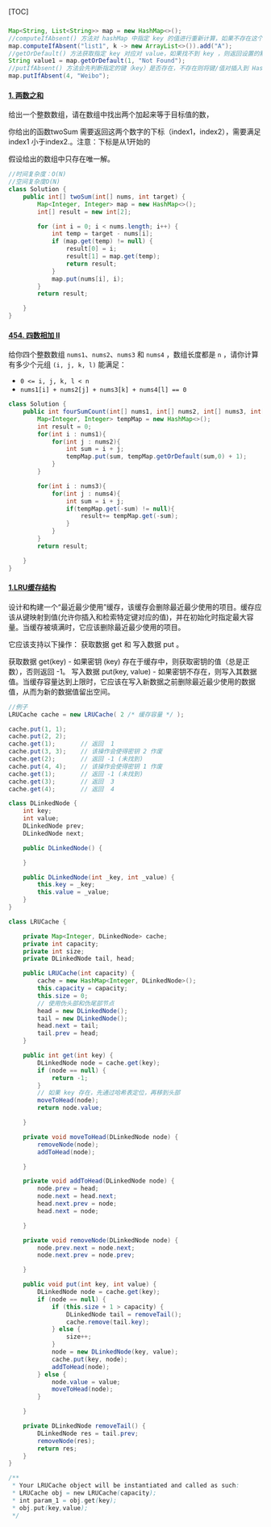 [TOC]



### 



```java
Map<String, List<String>> map = new HashMap<>();
//computeIfAbsent() 方法对 hashMap 中指定 key 的值进行重新计算，如果不存在这个 key，则添加到 hashMap 中。
map.computeIfAbsent("list1", k -> new ArrayList<>()).add("A");
//getOrDefault() 方法获取指定 key 对应对 value，如果找不到 key ，则返回设置的默认值。
String value1 = map.getOrDefault(1, "Not Found");
//putIfAbsent() 方法会先判断指定的键（key）是否存在，不存在则将键/值对插入到 HashMap 中。
map.putIfAbsent(4, "Weibo"); 
```



#### [1. 两数之和](https://leetcode-cn.com/problems/two-sum/)

给出一个整数数组，请在数组中找出两个加起来等于目标值的数，

你给出的函数twoSum 需要返回这两个数字的下标（index1，index2），需要满足 index1 小于index2.。注意：下标是从1开始的

假设给出的数组中只存在唯一解。

```java
//时间复杂度：O(N)
//空间复杂度O(N)
class Solution {
    public int[] twoSum(int[] nums, int target) {
        Map<Integer, Integer> map = new HashMap<>();
        int[] result = new int[2];

        for (int i = 0; i < nums.length; i++) {
            int temp = target - nums[i];
            if (map.get(temp) != null) {
                result[0] = i;
                result[1] = map.get(temp);
                return result;
            }
            map.put(nums[i], i);
        }
        return result;

    }
}
```

#### [454. 四数相加 II](https://leetcode.cn/problems/4sum-ii/)

给你四个整数数组 `nums1`、`nums2`、`nums3` 和 `nums4` ，数组长度都是 `n` ，请你计算有多少个元组 `(i, j, k, l)` 能满足：

- `0 <= i, j, k, l < n`
- `nums1[i] + nums2[j] + nums3[k] + nums4[l] == 0`

```java
class Solution {
    public int fourSumCount(int[] nums1, int[] nums2, int[] nums3, int[] nums4) {
        Map<Integer, Integer> tempMap = new HashMap<>();
        int result = 0;
        for(int i : nums1){
            for(int j : nums2){
                int sum = i + j;
                tempMap.put(sum, tempMap.getOrDefault(sum,0) + 1);
            }
        }

        for(int i : nums3){
            for(int j : nums4){
                int sum = i + j;
                if(tempMap.get(-sum) != null){
                    result+= tempMap.get(-sum);
                }
            }
        }
        return result;

    }
}
```



#### [1.LRU缓存结构](https://leetcode-cn.com/problems/lru-cache-lcci/solution/lruhuan-cun-by-leetcode-solution/)

设计和构建一个“最近最少使用”缓存，该缓存会删除最近最少使用的项目。缓存应该从键映射到值(允许你插入和检索特定键对应的值)，并在初始化时指定最大容量。当缓存被填满时，它应该删除最近最少使用的项目。

它应该支持以下操作： 获取数据 get 和 写入数据 put 。

获取数据 get(key) - 如果密钥 (key) 存在于缓存中，则获取密钥的值（总是正数），否则返回 -1。
写入数据 put(key, value) - 如果密钥不存在，则写入其数据值。当缓存容量达到上限时，它应该在写入新数据之前删除最近最少使用的数据值，从而为新的数据值留出空间。

```java
//例子
LRUCache cache = new LRUCache( 2 /* 缓存容量 */ );

cache.put(1, 1);
cache.put(2, 2);
cache.get(1);       // 返回  1
cache.put(3, 3);    // 该操作会使得密钥 2 作废
cache.get(2);       // 返回 -1 (未找到)
cache.put(4, 4);    // 该操作会使得密钥 1 作废
cache.get(1);       // 返回 -1 (未找到)
cache.get(3);       // 返回  3
cache.get(4);       // 返回  4
```

```java
class DLinkedNode {
    int key;
    int value;
    DLinkedNode prev;
    DLinkedNode next;

    public DLinkedNode() {

    }

    public DLinkedNode(int _key, int _value) {
        this.key = _key;
        this.value = _value;
    }
}

class LRUCache {

    private Map<Integer, DLinkedNode> cache;
    private int capacity;
    private int size;
    private DLinkedNode tail, head;

    public LRUCache(int capacity) {
        cache = new HashMap<Integer, DLinkedNode>();
        this.capacity = capacity;
        this.size = 0;
        // 使用伪头部和伪尾部节点
        head = new DLinkedNode();
        tail = new DLinkedNode();
        head.next = tail;
        tail.prev = head;
    }

    public int get(int key) {
        DLinkedNode node = cache.get(key);
        if (node == null) {
            return -1;
        }
        // 如果 key 存在，先通过哈希表定位，再移到头部
        moveToHead(node);
        return node.value;

    }

    private void moveToHead(DLinkedNode node) {
        removeNode(node);
        addToHead(node);

    }

    private void addToHead(DLinkedNode node) {
        node.prev = head;
        node.next = head.next;
        head.next.prev = node;
        head.next = node;

    }

    private void removeNode(DLinkedNode node) {
        node.prev.next = node.next;
        node.next.prev = node.prev;

    }

    public void put(int key, int value) {
        DLinkedNode node = cache.get(key);
        if (node == null) {
            if (this.size + 1 > capacity) {
                DLinkedNode tail = removeTail();
                cache.remove(tail.key);
            } else {
                size++;
            }
            node = new DLinkedNode(key, value);
            cache.put(key, node);
            addToHead(node);
        } else {
            node.value = value;
            moveToHead(node);
        }

    }

    private DLinkedNode removeTail() {
        DLinkedNode res = tail.prev;
        removeNode(res);
        return res;
    }
}

/**
 * Your LRUCache object will be instantiated and called as such:
 * LRUCache obj = new LRUCache(capacity);
 * int param_1 = obj.get(key);
 * obj.put(key,value);
 */
```

